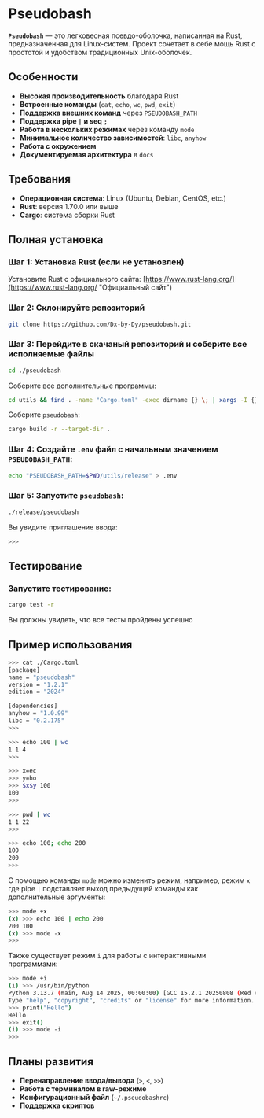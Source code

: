 # Pseudobash

**`Pseudobash`** — это легковесная псевдо-оболочка, написанная на Rust, предназначенная для Linux-систем. Проект сочетает в себе мощь Rust с простотой и удобством традиционных Unix-оболочек.

## Особенности

- **Высокая производительность** благодаря Rust
- **Встроенные команды** (`cat`, `echo`, `wc`, `pwd`, `exit`)
- **Поддержка внешних команд** через `PSEUDOBASH_PATH`
- **Поддержка pipe `|`** **и seq** **`;`**
- **Работа в нескольких режимах** через команду `mode`
- **Минимальное количество зависимостей**: `libc`, `anyhow`
- **Работа с окружением**
- **Документируемая архитектура** в `docs`

## Требования

- **Операционная система**: Linux (Ubuntu, Debian, CentOS, etc.)
- **Rust**: версия 1.70.0 или выше
- **Cargo**: система сборки Rust

## Полная установка

### Шаг 1: Установка Rust (если не установлен)

Установите Rust с официального сайта: [https://www.rust-lang.org/](https://www.rust-lang.org/ "Официальный сайт")

### Шаг 2: Склонируйте репозиторий

```bash
git clone https://github.com/Dx-by-Dy/pseudobash.git
```

### Шаг 3: Перейдите в скачаный репозиторий и соберите все исполняемые файлы

```bash
cd ./pseudobash
```

Соберите все дополнительные программы:

```bash
cd utils && find . -name "Cargo.toml" -exec dirname {} \; | xargs -I {} sh -c 'cd {} && cargo build -r --target-dir ../'; cd ../
```

Соберите `pseudobash`:

```bash
cargo build -r --target-dir .
```

### Шаг 4: Создайте `.env` файл с начальным значением `PSEUDOBASH_PATH`:

```bash
echo "PSEUDOBASH_PATH=$PWD/utils/release" > .env
```

### Шаг 5: Запустите `pseudobash`:

```bash
./release/pseudobash
```

Вы увидите приглашение ввода:

```bash
>>>
```

## Тестирование

### Запустите тестирование:

```bash
cargo test -r
```

Вы должны увидеть, что все тесты пройдены успешно

## Пример использования

```bash
>>> cat ./Cargo.toml
[package]
name = "pseudobash"
version = "1.2.1"
edition = "2024"

[dependencies]
anyhow = "1.0.99"
libc = "0.2.175"
>>> 
```

```bash
>>> echo 100 | wc
1 1 4
>>> 
```

```bash
>>> x=ec
>>> y=ho
>>> $x$y 100
100
>>> 
```

```bash
>>> pwd | wc
1 1 22
>>> 
```

```bash
>>> echo 100; echo 200
100
200
>>> 
```

С помощью команды `mode` можно изменить режим, например, режим `x` где pipe `|` подставляет выход предыдущей команды как дополнительные аргументы:

```bash
>>> mode +x
(x) >>> echo 100 | echo 200
200 100
(x) >>> mode -x
>>> 
```

Также существует режим `i` для работы с интерактивными программами:

```bash
>>> mode +i
(i) >>> /usr/bin/python
Python 3.13.7 (main, Aug 14 2025, 00:00:00) [GCC 15.2.1 20250808 (Red Hat 15.2.1-1)] on linux
Type "help", "copyright", "credits" or "license" for more information.
>>> print("Hello")
Hello
>>> exit()
(i) >>> mode -i
>>> 
```

## Планы развития

* **Перенаправление ввода/вывода** (`>`, `<`, `>>`)
* **Работа с терминалом в raw-режиме**
* **Конфигурационный файл** (`~/.pseudobashrc`)
* **Поддержка скриптов**
